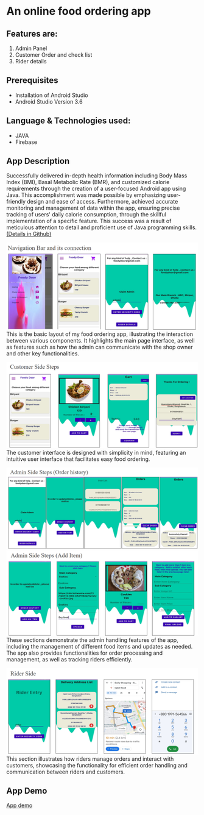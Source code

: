 # An online food ordering app 


## Features are: 
1. Admin Panel
2. Customer Order and check list
3. Rider details

## Prerequisites
* Installation of Android Studio
* Android Studio Version 3.6

## Language & Technologies used:
* JAVA
* Firebase

## App Description
Successfully delivered in-depth health information including Body Mass Index (BMI), Basal Metabolic Rate (BMR), and customized calorie requirements through the creation of a user-focused Android app using Java. This accomplishment was made possible by emphasizing user-friendly design and ease of access. Furthermore, achieved accurate monitoring and management of data within the app, ensuring precise tracking of users' daily calorie consumption, through the skillful implementation of a specific feature. This success was a result of meticulous attention to detail and proficient use of Java programming skills.[(Details in Github)](https://github.com/mahbuba26/FoodAppNew)

![Food App Demo](/order1.png)
This is the basic layout of my food ordering app, illustrating the interaction between various components. It highlights the main page interface, as well as features such as how the admin can communicate with the shop owner and other key functionalities.

![Food App Demo](/order2.png)
The customer interface is designed with simplicity in mind, featuring an intuitive user interface that facilitates easy food ordering.

![Food App Demo](/order3.png)
![Food App Demo](/order4.png)
These sections demonstrate the admin handling features of the app, including the management of different food items and updates as needed. The app also provides functionalities for order processing and management, as well as tracking riders efficiently.

![Food App Demo](/order5.png)
This section illustrates how riders manage orders and interact with customers, showcasing the functionality for efficient order handling and communication between riders and customers.

## App Demo
[App demo](https://github.com/mahbuba26/FoodAppNew/assets/101488753/90a3e4b2-6cb4-48b0-809c-e75c95ec859f)
